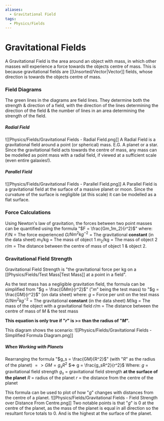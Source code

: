 ```yaml
---
aliases:
  - Gravitational Field
tags:
  - Physics/Fields
---
```

# Gravitational Fields
A Gravitational Field is the area around an object with mass, in which other masses will experience a force towards the objects centre of mass. This is because gravitational fields are [[Unsorted/Vector|Vector]] fields, whose direction is towards the objects centre of mass.

### Field Diagrams
The green lines in the diagrams are field lines. They determine both the strength & direction of a field, with the direction of the lines determining the direction of the field & the number of lines in an area determining the strength of the field.
##### Radial Field
![[Physics/Fields/Gravitational Fields - Radial Field.png]]
A Radial Field is a gravitational field around a point (or spherical) mass. E.G. A planet or a star.
Since the gravitational field acts towards the centre of mass, any mass can be modelled as point mass with a radial field, if viewed at a sufficient scale (even entire galaxies!).

##### Parallel Field
![[Physics/Fields/Gravitational Fields - Parallel Field.png]]
A Parallel Field is a gravitational field at the surface of a massive planet or moon. Since the curvature of the surface is negligible (at this scale) it can be modelled as a flat surface.

### Force Calculations
Using Newton's law of gravitation, the forces between two point masses can be quantified using the formula "$F = \frac{Gm_1m_2}{r^2}$" where:
$F$/N = The force experienced
$G$/$Nm^2{kg}^{-2}$ = The gravitational **constant** (in the data sheet)
$m_1$/kg = The mass of object 1
$m_2$/kg = The mass of object 2
$r$/m = The distance between the centre of mass of object 1 & object 2.

### Gravitational Field Strength
Gravitational Field Strength is "the gravitational force per kg on a [[Physics/Fields/Test Mass|Test Mass]] at a point in a field".

As the test mass has a negligible gravitation field, the formula can be simplified from "$g = \frac{GMm}{r^2}$" ("$m$" being the test mass) to "$g = \frac{GM}{r^2}$" (on data sheet) where:
$g$ = Force per unit on the test mass
$G$/$Nm^2{kg}^{-2}$ = The gravitational **constant** (in the data sheet)
$M$/kg = The mass of the object with a gravitational field
$r$/m = The distance between the centre of mass of $M$ & the test mass

**This equation is only true if "$r$" is >= than the radius of "$M$".**

This diagram shows the scenario:
![[Physics/Fields/Gravitational Fields - Simplified Formula Diagram.png]]

##### When Working with Planets
Rearranging the formula "$g_s = \frac{GM}{R^2}$" (with "$R$" as the radius of the planet)
$=> GM = g_sR^2$
$=> g = \frac{g_sR^2}{r^2}$
Where:
$g$ = gravitational field strength
$g_s$ = gravitational field strength **at the surface of the planet**
$R$ = radius of the planet
$r$ = the distance from the centre of the planet

This formula can be used to plot of how "$g$" changes with distances from the centre of a planet.
![[Physics/Fields/Gravitational Fields - Field Strength over Distance From Centre.png]]
Two notable points is that "$g$" is 0 at the centre of the planet, as the mass of the planet is equal in all direction so the resultant force totals to 0. And is the highest at the surface of the planet.